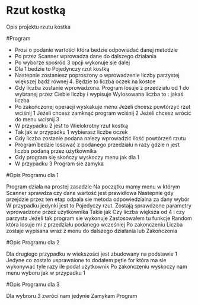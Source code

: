# Rzut kostką
Opis projektu rzutu kostka

#Program
- Prosi o podanie wartości która bedzie odpowiadać danej metodzie
- Po przez Scanner wprowadza dane do dalszego działania
- Po wyborze spośród 3 opcji wykonuje sie dalej 
- Dla 1 bedzie to Pojedynczy rzut kostką
- Nastepnie zostaniesz poproszony o wprowadzenie liczby parzystej
  większej bądź równej 4. Będzie to liczba oczek na kostce
- Gdy liczba zostanie wprowadzona. Program losuje z przedziału 
  od 1 do wybranej przez Ciebie liczby i wypisuje
  Wylosowana liczba to : jakaś liczba
- Po zakończonej operacji wyskakuje menu 
  Jeżeli chcesz powtórzyć rzut wciśnij 1
  Jeżeli chcesz zamknąć program wciśnij 2
  Jeżeli chcesz wrócić do menu wcisnij 3   
- W przypadku 2 jest to Wielokrotny rzut kostką
- Tak jak w przypadku 1 wybierasz liczbe oczek
- Gdy liczba zostanie podana nalezy wprowadzić ilość powtórzeń rzutu
- Program bedzie losować z podanego przedziału n razy 
  gdzie n jest liczba podaną przez użytkownika
- Gdy program się skończy wyskoczy  menu jak dla 1
- W przypadku 3 Program sie zamyka   

#Opis Programu dla 1

Program działa na prostej zasadzie
Na początku mamy menu w którym Scanner sprawdza czy dana wartość jest prawidłowa
Nastepnie gdy przejdzie przez ten etap odpala sie metoda odpowiedzialna za dany
wybór 
W przypadku jedynki jest to Pojedyczy rzut.
Zostają sprawdzone parametry wprowadzone przez uzytkownika 
Takie jak Czy liczba większa od 4 i czy parzysta 
Jeżeli tak program sie wykonuje 
Zastosowałem tu funkcje Random która losuje mi z przedziału podanego wcześniej 
Po zakonczeniu Liczba zostaje wypisana wraz z menu do dalszego działania lub 
Zakończenia 

#Opis Programu dla 2

Dla drugiego przypadku w wiekszości jest zbudowany na podstawie 1 
Jedyne co zostało usprawnione to dodałem pętle for która ma sie wykonywać tyle 
razy ile podał użytkownik
Po zakończeniu wyskoczy nam menu wyboru jak w przypadku 1

#Opis Programu dla 3

Dla wybroru 3 zwróci nam jedynie 
Zamykam Program